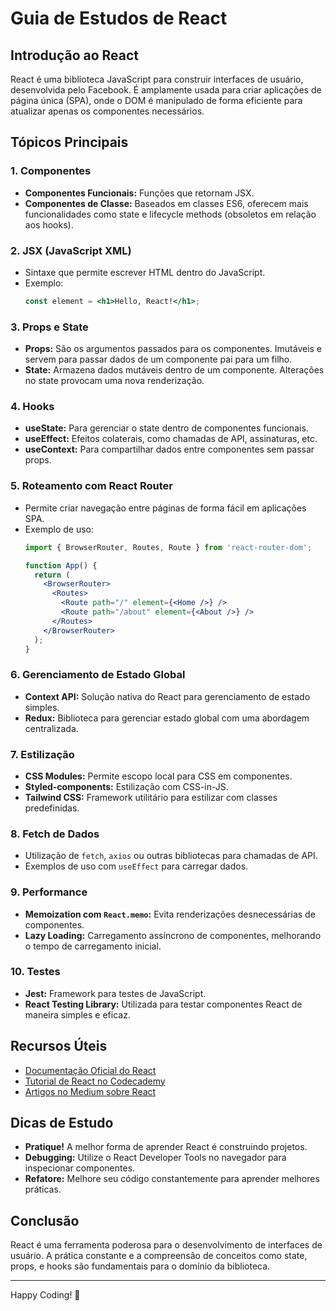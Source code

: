 # Guia de Estudos de React

## Introdução ao React
React é uma biblioteca JavaScript para construir interfaces de usuário, desenvolvida pelo Facebook. É amplamente usada para criar aplicações de página única (SPA), onde o DOM é manipulado de forma eficiente para atualizar apenas os componentes necessários.

## Tópicos Principais

### 1. **Componentes**
   - **Componentes Funcionais:** Funções que retornam JSX.
   - **Componentes de Classe:** Baseados em classes ES6, oferecem mais funcionalidades como state e lifecycle methods (obsoletos em relação aos hooks).

### 2. **JSX (JavaScript XML)**
   - Sintaxe que permite escrever HTML dentro do JavaScript.
   - Exemplo:
     ```jsx
     const element = <h1>Hello, React!</h1>;
     ```

### 3. **Props e State**
   - **Props:** São os argumentos passados para os componentes. Imutáveis e servem para passar dados de um componente pai para um filho.
   - **State:** Armazena dados mutáveis dentro de um componente. Alterações no state provocam uma nova renderização.

### 4. **Hooks**
   - **useState:** Para gerenciar o state dentro de componentes funcionais.
   - **useEffect:** Efeitos colaterais, como chamadas de API, assinaturas, etc.
   - **useContext:** Para compartilhar dados entre componentes sem passar props.

### 5. **Roteamento com React Router**
   - Permite criar navegação entre páginas de forma fácil em aplicações SPA.
   - Exemplo de uso:
     ```jsx
     import { BrowserRouter, Routes, Route } from 'react-router-dom';
     
     function App() {
       return (
         <BrowserRouter>
           <Routes>
             <Route path="/" element={<Home />} />
             <Route path="/about" element={<About />} />
           </Routes>
         </BrowserRouter>
       );
     }
     ```

### 6. **Gerenciamento de Estado Global**
   - **Context API:** Solução nativa do React para gerenciamento de estado simples.
   - **Redux:** Biblioteca para gerenciar estado global com uma abordagem centralizada.

### 7. **Estilização**
   - **CSS Modules:** Permite escopo local para CSS em componentes.
   - **Styled-components:** Estilização com CSS-in-JS.
   - **Tailwind CSS:** Framework utilitário para estilizar com classes predefinidas.

### 8. **Fetch de Dados**
   - Utilização de `fetch`, `axios` ou outras bibliotecas para chamadas de API.
   - Exemplos de uso com `useEffect` para carregar dados.

### 9. **Performance**
   - **Memoization com `React.memo`:** Evita renderizações desnecessárias de componentes.
   - **Lazy Loading:** Carregamento assíncrono de componentes, melhorando o tempo de carregamento inicial.

### 10. **Testes**
   - **Jest:** Framework para testes de JavaScript.
   - **React Testing Library:** Utilizada para testar componentes React de maneira simples e eficaz.

## Recursos Úteis
- [Documentação Oficial do React](https://reactjs.org/docs/getting-started.html)
- [Tutorial de React no Codecademy](https://www.codecademy.com/learn/react-101)
- [Artigos no Medium sobre React](https://medium.com/tag/react)

## Dicas de Estudo
- **Pratique!** A melhor forma de aprender React é construindo projetos.
- **Debugging:** Utilize o React Developer Tools no navegador para inspecionar componentes.
- **Refatore:** Melhore seu código constantemente para aprender melhores práticas.

## Conclusão
React é uma ferramenta poderosa para o desenvolvimento de interfaces de usuário. A prática constante e a compreensão de conceitos como state, props, e hooks são fundamentais para o domínio da biblioteca.

---

Happy Coding! 🚀
